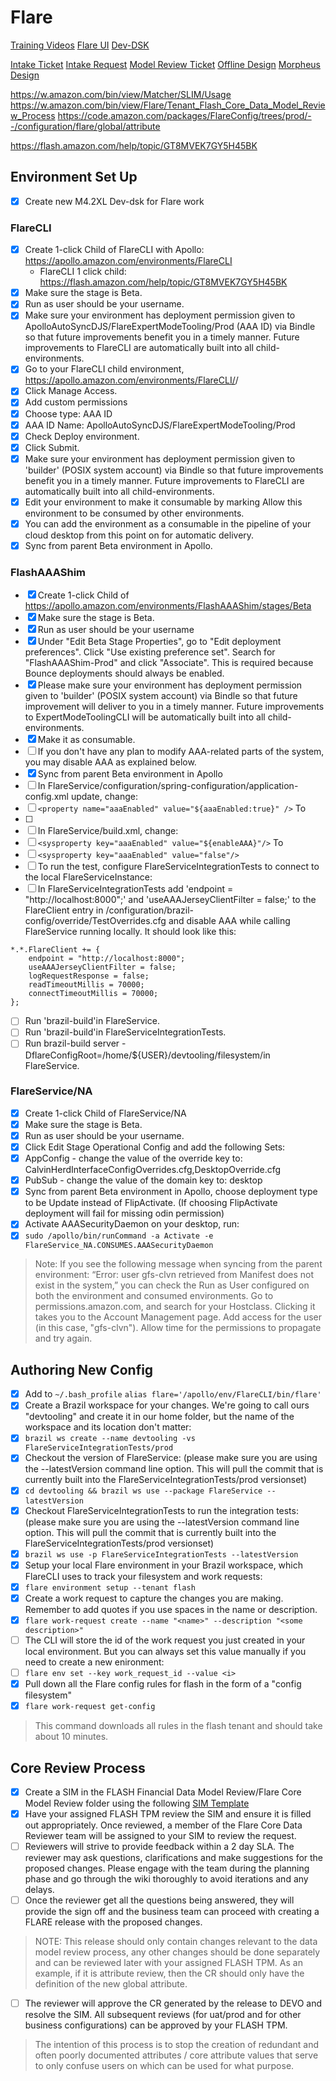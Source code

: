 
# Flare 

[Training Videos](https://broadcast.amazon.com/channels/9948/playlists/768)
[Flare UI](https://flare.aka.amazon.com/)
[Dev-DSK](https://apollo.amazon.com/environments/DevDesktopAL2/ailor-1-click-FLARE)

[Intake Ticket](https://t.corp.amazon.com/P55582935/communication)
[Intake Request](https://issues.amazon.com/issues/P55831675)
[Model Review Ticket](https://sim.amazon.com/issues/FLASH-DMR-322)
[Offline Design](https://w.amazon.com/bin/view/KOMPAS/KindleReverseLogistics/Projects/Isley-Offline/)
[Morpheus Design](https://w.amazon.com/bin/view/Hamlet/Projects/2020/Morpheus/#HIneligibleDeviceDisposition)

https://w.amazon.com/bin/view/Matcher/SLIM/Usage
https://w.amazon.com/bin/view/Flare/Tenant_Flash_Core_Data_Model_Review_Process
https://code.amazon.com/packages/FlareConfig/trees/prod/--/configuration/flare/global/attribute

https://flash.amazon.com/help/topic/GT8MVEK7GY5H45BK
## Environment Set Up
- [X] Create new M4.2XL Dev-dsk for Flare work


### FlareCLI

- [X] Create 1-click Child of FlareCLI with Apollo: https://apollo.amazon.com/environments/FlareCLI
	- FlareCLI 1 click child: https://flash.amazon.com/help/topic/GT8MVEK7GY5H45BK
- [X] Make sure the stage is Beta.
- [X] Run as user should be your username.
- [X] Make sure your environment has deployment permission given to ApolloAutoSyncDJS/FlareExpertModeTooling/Prod (AAA ID) via Bindle so that future improvements benefit you in a timely manner. Future improvements to FlareCLI are automatically built into all child-environments.
- [X] Go to your FlareCLI child environment, https://apollo.amazon.com/environments/FlareCLI/<yourname>/
- [X] Click Manage Access.
- [X] Add custom permissions
- [X] Choose type: AAA ID
- [X] AAA ID Name: ApolloAutoSyncDJS/FlareExpertModeTooling/Prod
- [X] Check Deploy environment.
- [X] Click Submit.
- [X] Make sure your environment has deployment permission given to 'builder' (POSIX system account) via Bindle so that future improvements benefit you in a timely manner. Future improvements to FlareCLI are automatically built into all child-environments.
- [X] Edit your environment to make it consumable by marking Allow this environment to be consumed by other environments. 
- [X] You can add the environment as a consumable in the pipeline of your cloud desktop from this point on for automatic delivery.
- [X] Sync from parent Beta environment in Apollo.

### FlashAAAShim
- [X] Create 1-click Child of https://apollo.amazon.com/environments/FlashAAAShim/stages/Beta
- [X] Make sure the stage is Beta.
- [X] Run as user should be your username
- [X] Under "Edit Beta Stage Properties", go to "Edit deployment preferences". Click "Use existing preference set". Search for "FlashAAAShim-Prod" and click "Associate". This is required because Bounce deployments should always be enabled.
- [X] Please make sure your environment has deployment permission given to 'builder' (POSIX system account) via Bindle so that future improvement will deliver to you in a timely manner. Future improvements to ExpertModeToolingCLI will be automatically built into all child-environments.
- [X] Make it as consumable.
- [ ] If you don't have any plan to modify AAA-related parts of the system, you may disable AAA as explained below.
- [X] Sync from parent Beta environment in Apollo
- [ ] In FlareService/configuration/spring-configuration/application-config.xml update, change:
- [ ] `<property name="aaaEnabled" value="${aaaEnabled:true}" />`
To
- [ ] <property name="aaaEnabled" value="${aaaEnabled:false}" />
- [ ] In FlareService/build.xml, change:
- [ ] `<sysproperty key="aaaEnabled" value="${enableAAA}"/>`
To
- [ ] `<sysproperty key="aaaEnabled" value="false"/>`
- [ ] To run the test, configure FlareServiceIntegrationTests to connect to the local FlareServiceInstance:
- [ ] In FlareServiceIntegrationTests add 'endpoint = "http://localhost:8000";' and 'useAAAJerseyClientFilter = false;' to the FlareClient entry in /configuration/brazil-config/override/TestOverrides.cfg and disable AAA while calling FlareService running locally. It should look like this:

```
*.*.FlareClient += {
    endpoint = "http://localhost:8000";
    useAAAJerseyClientFilter = false;
    logRequestResponse = false;
    readTimeoutMillis = 70000;
    connectTimeoutMillis = 70000;
};
```

- [ ] Run 'brazil-build'in FlareService.
- [ ] Run 'brazil-build'in FlareServiceIntegrationTests.
- [ ] Run brazil-build server -DflareConfigRoot=/home/${USER}/devtooling/filesystem/in FlareService.

### FlareService/NA

- [X] Create 1-click Child of FlareService/NA
- [X] Make sure the stage is Beta.
- [X] Run as user should be your username.
- [X] Click Edit Stage Operational Config and add the following Sets:
- [X] AppConfig - change the value of the override key to: CalvinHerdInterfaceConfigOverrides.cfg,DesktopOverride.cfg
- [X] PubSub - change the value of the domain key to: desktop
- [X] Sync from parent Beta environment in Apollo, choose deployment type to be Update instead of FlipActivate. (If choosing FlipActivate deployment will fail for missing odin permission)
- [X] Activate AAASecurityDaemon on your desktop, run:
- [X] `sudo /apollo/bin/runCommand -a Activate -e FlareService_NA.CONSUMES.AAASecurityDaemon`

>Note: If you see the following message when syncing from the parent environment: “Error: user gfs-clvn retrieved from Manifest does not exist in the system,” you can check the Run as User configured on both the environment and consumed environments. Go to permissions.amazon.com, and search for your Hostclass. Clicking it takes you to the Account Management page. Add access for the user (in this case, "gfs-clvn"). Allow time for the permissions to propagate and try again.


## Authoring New Config

- [X] Add to `~/.bash_profile` `alias flare='/apollo/env/FlareCLI/bin/flare'`
- [X] Create a Brazil workspace for your changes. We're going to call ours "devtooling" and create it in our home folder, but the name of the workspace and its location don't matter:
- [X] `brazil ws create --name devtooling -vs FlareServiceIntegrationTests/prod`
- [X] Checkout the version of FlareService: (please make sure you are using the --latestVersion command line option. This will pull the commit that is currently built into the FlareServiceIntegrationTests/prod versionset)
- [X] `cd devtooling && brazil ws use --package FlareService --latestVersion`
- [X] Checkout FlareServiceIntegrationTests to run the integration tests: (please make sure you are using the --latestVersion command line option. This will pull the commit that is currently built into the FlareServiceIntegrationTests/prod versionset)
- [X] `brazil ws use -p FlareServiceIntegrationTests --latestVersion`
- [X] Setup your local Flare environment in your Brazil workspace, which FlareCLI uses to track your filesystem and work requests:
- [X] `flare environment setup --tenant flash`
- [X] Create a work request to capture the changes you are making. Remember to add quotes if you use spaces in the name or description.
- [X] `flare work-request create --name "<name>" --description "<some description>"`
- [ ] The CLI will store the id of the work request you just created in your local environment. But you can always set this value manually if you need to create a new enironment:
- [ ] `flare env set --key work_request_id --value <i>`
- [X] Pull down all the Flare config rules for flash in the form of a "config filesystem"
- [X] `flare work-request get-config` 

>This command downloads all rules in the flash tenant and should take about 10 minutes.


## Core Review Process

- [X] Create a SIM in the FLASH Financial Data Model Review/Flare Core Model Review folder using the following [SIM Template](https://sim.amazon.com/issues/create?template=b92a1829-6838-4d3a-90c8-f815eba67267)
- [X] Have your assigned FLASH TPM review the SIM and ensure it is filled out appropriately. Once reviewed, a member of the Flare Core Data Reviewer team will be assigned to your SIM to review the request.
- [ ] Reviewers will strive to provide feedback within a 2 day SLA. The reviewer may ask questions, clarifications and make suggestions for the proposed changes.  Please engage with the team during the planning phase and go through the wiki thoroughly to avoid iterations and any delays. 
- [ ] Once the reviewer get all the questions being answered, they will provide the sign off and the business team can proceed with creating a FLARE release with the proposed changes.

>NOTE: This release should only contain changes relevant to the data model review process, any other changes should be done separately and can be reviewed later with your assigned FLASH TPM. As an example, if it is attribute review, then the CR should only have the definition of the new global attribute.
>
- [ ] The reviewer will approve the CR generated by the release to DEVO and resolve the SIM. All subsequent reviews (for uat/prod and for other business configurations) can be approved by your FLASH TPM.

>The intention of this process is to stop the creation of redundant and often poorly documented attributes / core attribute values that serve to only confuse users on which can be used for what purpose.

